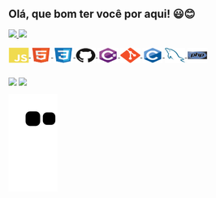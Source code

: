 ## Olá, que bom ter você por aqui! 😃😊

<div>
  <a href="https://github.com/fabiana1vo">
  <img height="180em" src="https://github-readme-stats.vercel.app/api?username=fabiana1vo&show_icons=true&theme=dracula&include_all_commits=true&count_private=true"/> 
  <img height="180em" src="https://github-readme-stats.vercel.app/api/top-langs/?username=fabiana1vo&layout=compact&langs_count=16&theme=dracula"/>
<div>
 
<div style="display: inline_block"><br>
  <img align="center" alt="Rafa-Js" height="30" width="40" src="https://raw.githubusercontent.com/devicons/devicon/master/icons/javascript/javascript-plain.svg">
  <img align="center" alt="Rafa-HTML" height="30" width="40" src="https://raw.githubusercontent.com/devicons/devicon/master/icons/html5/html5-original.svg">
  <img align="center" alt="Rafa-CSS" height="30" width="40" src="https://raw.githubusercontent.com/devicons/devicon/master/icons/css3/css3-original.svg">
  <img align="center" alt="Fabi-Github" height="30" width="40" src="https://raw.githubusercontent.com/devicons/devicon/master/icons/github/github-original.svg">
  <img align="center" alt="Rafa-Csharp" height="30" width="40" src="https://raw.githubusercontent.com/devicons/devicon/master/icons/csharp/csharp-original.svg">
  <img align="center" alt="Fabi-Git" height="30" width="40" src="https://raw.githubusercontent.com/devicons/devicon/master/icons/git/git-original.svg"> 
  <img align="center" alt="Fabi-C" height="30" width="40" src="https://raw.githubusercontent.com/devicons/devicon/master/icons/c/c-original.svg">
  <img align="center" alt="Fabi-MySql" height="30" width="40" src="https://raw.githubusercontent.com/devicons/devicon/master/icons/mysql/mysql-original.svg">
 <img align="center" alt="Fabi-php" height="30" width="40" src="https://raw.githubusercontent.com/devicons/devicon/master/icons/php/php-original.svg"> 
  
</div>
  
  ##
 
 

<div> 
  <a href="https://www.youtube.com/channel/UC_-uuuZbY0AAt9CViNzvc-Q" target="https://i.pinimg.com/564x/8f/c3/7b/8fc37b74b608a622588fbaa361485f32.jpg" target="_blank"></a>
  <a href="https://www.instagram.com/fabsfck/" target="_blank"><img src="https://img.shields.io/badge/-Instagram-%23E4405F?style=for-the-badge&logo=instagram&logoColor=white" target="_blank"></a>
  <a href="https://www.linkedin.com/in/fabiana-ivo-souza-16311b10b/" target="_blank"><img src="https://img.shields.io/badge/-LinkedIn-%230077B5?style=for-the-badge&logo=linkedin&logoColor=white" target="_blank"></a> 
 
  ![Snake animation](https://github.com/fabiana1vo/fabiana1vo/blob/output/github-contribution-grid-snake.svg)
 
</div>
